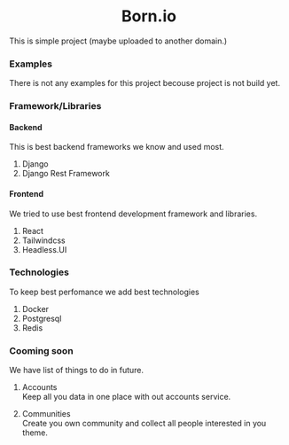<p><h1><center>Born.io</center></h1></p>

This is simple project (maybe uploaded to another domain.)



### Examples

There is not any examples for this project becouse project is not build yet.


### Framework/Libraries

#### Backend
This is best backend frameworks we know and used most.

1. Django
2. Django Rest Framework

#### Frontend
We tried to use best frontend development framework and libraries.

1. React
2. Tailwindcss
3. Headless.UI


### Technologies
To keep best perfomance we add best technologies

1. Docker
2. Postgresql
3. Redis


### Cooming soon
We have list of things to do in future.

1. <p>Accounts</br>Keep all you data in one place with out accounts service.</p>
2. <p>Communities</br>Create you own community and collect all people interested in you theme.</p>

